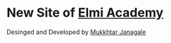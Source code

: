 # New Site of [Elmi Academy](https://elmicademy.com)

Desinged and Developed by [Mukkhtar Janagale](https://twitter.com/mmjanagale)